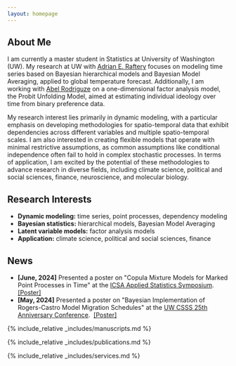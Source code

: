 ```yaml
---
layout: homepage
---
```


## About Me

I am currently a master student in Statistics at University of Washington (UW). My research at UW with <a href="https://sites.stat.washington.edu/raftery/">Adrian E. Raftery</a> focuses on modeling time series based on Bayesian hierarchical models and Bayesian Model Averaging, applied to global temperature forecast. Additionally, I am working with <a href="https://sites.stat.washington.edu/people/abelrod/Home.html">Abel Rodriguze</a> on a one-dimensional factor analysis model, the Probit Unfolding Model, aimed at estimating individual ideology over time from binary preference data.   

My research interest lies primarily in dynamic modeling, with a particular emphasis on developing methodologies for spatio-temporal data that exhibit dependencies across different variables and multiple spatio-temporal scales. I am also interested in creating flexible models that operate with minimal restrictive assumptions, as common assumptions like conditional independence often fail to hold in complex stochastic processes. In terms of application, I am excited by the potential of these methodologies to advance research in diverse fields, including climate science, political and social sciences, finance, neuroscience, and molecular biology.

## Research Interests

- **Dynamic modeling:**  time series, point processes, dependency modeling
- **Bayesian statistics:**  hierarchical models, Bayesian Model Averaging
- **Latent variable models:**  factor analysis models
- **Application:**  climate science, political and social sciences, finance

## News

- **[June, 2024]** Presented a poster on "Copula Mixture Models for Marked Point Processes in Time" at the <a href="https://symposium2024.icsa.org/">ICSA Applied Statistics Symposium</a>. &nbsp; <a href="https://www.dropbox.com/scl/fi/t4ri2mtqscf8em92ijl70/Poster_ICSA_SkylarShi.pdf?rlkey=63ga4qex5vr3r4qd9eyx3ckoe&amp;st=bvty1lnb&amp;dl=0">[Poster]</a>
- **[May, 2024]** Presented a poster on "Bayesian Implementation of Rogers-Castro Model Migration Schedules" at the <a href="https://csss.uw.edu/about/25th-anniversary">UW CSSS 25th Anniversary Conference</a>.&nbsp; <a href="https://www.dropbox.com/scl/fi/2xh7u1pgg27zksmbesykg/Poster_CSSS_Skylar.pdf?rlkey=ea04iov1dbhivc8li1xa10qzb&amp;st=v53d33s1&amp;dl=0">[Poster]</a>

{% include_relative _includes/manuscripts.md %}

{% include_relative _includes/publications.md %}

{% include_relative _includes/services.md %}
